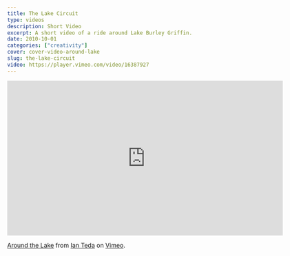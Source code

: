 ```yaml
---
title: The Lake Circuit
type: videos
description: Short Video
excerpt: A short video of a ride around Lake Burley Griffin.
date: 2010-10-01
categories: ["creativity"]
cover: cover-video-around-lake
slug: the-lake-circuit
video: https://player.vimeo.com/video/16387927
---
```


<iframe src="https://player.vimeo.com/video/16387927" width="640" height="360" frameborder="0" webkitallowfullscreen mozallowfullscreen allowfullscreen></iframe>
<p><a href="https://vimeo.com/16387927">Around the Lake</a> from <a href="https://vimeo.com/ianteda">Ian Teda</a> on <a href="https://vimeo.com">Vimeo</a>.</p>